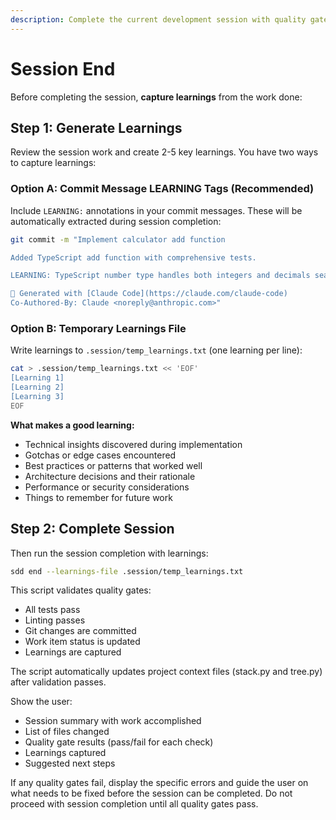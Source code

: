 ```yaml
---
description: Complete the current development session with quality gates and summary
---
```


# Session End

Before completing the session, **capture learnings** from the work done:

## Step 1: Generate Learnings

Review the session work and create 2-5 key learnings. You have two ways to capture learnings:

### Option A: Commit Message LEARNING Tags (Recommended)

Include `LEARNING:` annotations in your commit messages. These will be automatically extracted during session completion:

```bash
git commit -m "Implement calculator add function

Added TypeScript add function with comprehensive tests.

LEARNING: TypeScript number type handles both integers and decimals seamlessly

🤖 Generated with [Claude Code](https://claude.com/claude-code)
Co-Authored-By: Claude <noreply@anthropic.com>"
```

### Option B: Temporary Learnings File

Write learnings to `.session/temp_learnings.txt` (one learning per line):

```bash
cat > .session/temp_learnings.txt << 'EOF'
[Learning 1]
[Learning 2]
[Learning 3]
EOF
```

**What makes a good learning:**
- Technical insights discovered during implementation
- Gotchas or edge cases encountered
- Best practices or patterns that worked well
- Architecture decisions and their rationale
- Performance or security considerations
- Things to remember for future work

## Step 2: Complete Session

Then run the session completion with learnings:

```bash
sdd end --learnings-file .session/temp_learnings.txt
```

This script validates quality gates:
- All tests pass
- Linting passes
- Git changes are committed
- Work item status is updated
- Learnings are captured

The script automatically updates project context files (stack.py and tree.py) after validation passes.

Show the user:
- Session summary with work accomplished
- List of files changed
- Quality gate results (pass/fail for each check)
- Learnings captured
- Suggested next steps

If any quality gates fail, display the specific errors and guide the user on what needs to be fixed before the session can be completed. Do not proceed with session completion until all quality gates pass.
